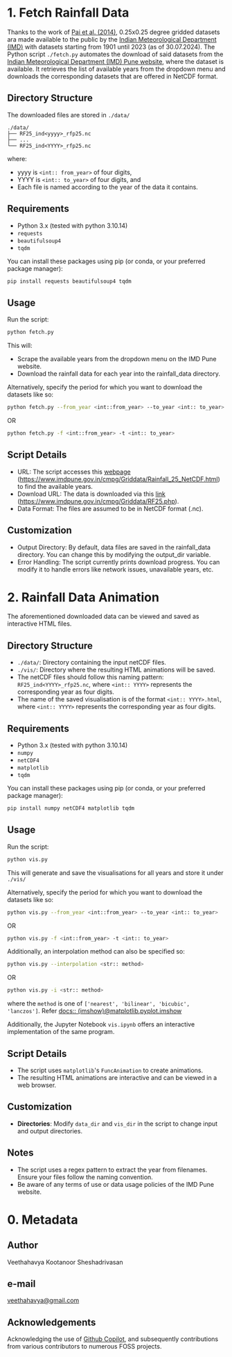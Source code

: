 # 1. Fetch Rainfall Data
Thanks to the work of [Pai et al. (2014)](https://www.imdpune.gov.in/cmpg/Griddata/ref_paper_MAUSAM.pdf), 0.25x0.25 degree gridded datasets ara made available to the public by the [Indian Meteorological Department (IMD)](https://mausam.imd.gov.in/) with datasets starting from 1901 until 2023 (as of 30.07.2024).
The Python script `./fetch.py` automates the download of said datasets from the [Indian Meteorological Department (IMD) Pune website](https://www.imdpune.gov.in/cmpg/Griddata/Rainfall_25_NetCDF.html), where the dataset is available. It retrieves the list of available years from the dropdown menu and downloads the corresponding datasets that are offered in NetCDF format.


## Directory Structure
The downloaded files are stored in `./data/`
```
./data/
├── RF25_ind<yyyy>_rfp25.nc
├── ...
└── RF25_ind<YYYY>_rfp25.nc
```
where:
- yyyy is `<int:: from_year>` of four digits, 
- YYYY is `<int:: to_year>` of four digits, and
- Each file is named according to the year of the data it contains.


## Requirements
- Python 3.x (tested with python 3.10.14)
- `requests`
- `beautifulsoup4`
- `tqdm`

You can install these packages using pip (or conda, or your preferred package manager):
```bash
pip install requests beautifulsoup4 tqdm
```


## Usage
Run the script:
```bash
python fetch.py
```

This will:
- Scrape the available years from the dropdown menu on the IMD Pune website.
- Download the rainfall data for each year into the rainfall_data directory.

Alternatively, specify the period for which you want to download the datasets like so:
```bash
python fetch.py --from_year <int::from_year> --to_year <int:: to_year>
```
OR
```bash
python fetch.py -f <int::from_year> -t <int:: to_year>
```


## Script Details
- URL: The script accesses this [webpage](https://www.imdpune.gov.in/cmpg/Griddata/Rainfall_25_NetCDF.html) (https://www.imdpune.gov.in/cmpg/Griddata/Rainfall_25_NetCDF.html) to find the available years.
- Download URL: The data is downloaded via this [link](https://www.imdpune.gov.in/cmpg/Griddata/RF25.php) (https://www.imdpune.gov.in/cmpg/Griddata/RF25.php).
- Data Format: The files are assumed to be in NetCDF format (.nc).


## Customization
- Output Directory: By default, data files are saved in the rainfall_data directory. You can change this by modifying the output_dir variable.
- Error Handling: The script currently prints download progress. You can modify it to handle errors like network issues, unavailable years, etc.



# 2. Rainfall Data Animation
The aforementioned downloaded data can be viewed and saved as interactive HTML files. 

## Directory Structure
- `./data/`: Directory containing the input netCDF files.
- `./vis/`: Directory where the resulting HTML animations will be saved.
- The netCDF files should follow this naming pattern: `RF25_ind<YYYY>_rfp25.nc`, where `<int:: YYYY>` represents the corresponding year as four digits.
- The name of the saved visualisation is of the format `<int:: YYYY>.html`, where `<int:: YYYY>` represents the corresponding year as four digits.


## Requirements
- Python 3.x (tested with python 3.10.14)
- `numpy`
- `netCDF4`
- `matplotlib`
- `tqdm`

You can install these packages using pip (or conda, or your preferred package manager):
```bash
pip install numpy netCDF4 matplotlib tqdm
```


## Usage
Run the script:
```bash
python vis.py
```
This will generate and save the visualisations for all years and store it under `./vis/`

Alternatively, specify the period for which you want to download the datasets like so:
```bash
python vis.py --from_year <int::from_year> --to_year <int:: to_year>
```
OR
```bash
python vis.py -f <int::from_year> -t <int:: to_year>
```

Additionally, an interpolation method can also be specified so:
```bash
python vis.py --interpolation <str:: method>
```
OR
```bash
python vis.py -i <str:: method>
```
where the `method` is one of `['nearest', 'bilinear', 'bicubic', 'lanczos']`.
Refer [docs:: (imshow)@matplotlib.pyplot.imshow](https://matplotlib.org/stable/api/_as_gen/matplotlib.pyplot.imshow.html#matplotlib-pyplot-imshow)

Additionally, the Jupyter Notebook `vis.ipynb` offers an interactive implementation of the same program.


## Script Details
- The script uses `matplotlib`'s `FuncAnimation` to create animations.
- The resulting HTML animations are interactive and can be viewed in a web browser.


## Customization
- **Directories**: Modify `data_dir` and `vis_dir` in the script to change input and output directories.


## Notes
- The script uses a regex pattern to extract the year from filenames. Ensure your files follow the naming convention.
- Be aware of any terms of use or data usage policies of the IMD Pune website.


# 0. Metadata
## Author
Veethahavya Kootanoor Sheshadrivasan
## e-mail
veethahavya@gmail.com
## Acknowledgements
Acknowledging the use of [Github Copilot](https://github.com/features/copilot), and subsequently contributions from various contributors to numerous FOSS projects.
